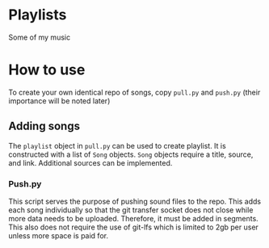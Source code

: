 # Playlists
Some of my music

# How to use

To create your own identical repo of songs, copy `pull.py` and `push.py` (their importance will be noted later)

## Adding songs
The `playlist` object in `pull.py` can be used to create playlist. It is constructed with a list of `Song` objects. `Song` objects require a title, source, and link. Additional sources can be implemented.

### Push.py

This script serves the purpose of pushing sound files to the repo. This adds each song individually so that the git transfer socket does not close while more data needs to be uploaded. Therefore, it must be added in segments. This also does not require the use of git-lfs which is limited to 2gb per user unless more space is paid for.

